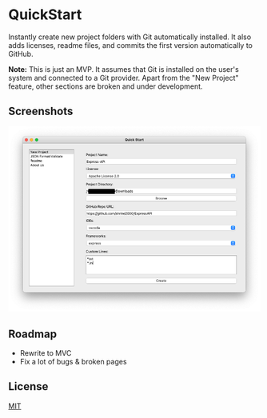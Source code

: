 # QuickStart

Instantly create new project folders with Git automatically installed. It also adds licenses, readme files, and commits the first version automatically to GitHub.

**Note:** This is just an MVP. It assumes that Git is installed on the user's system and connected to a Git provider. Apart from the "New Project" feature, other sections are broken and under development.


## Screenshots

![Main Window](https://raw.githubusercontent.com/shrine2000/QuickStart/master/screenshots/3.png)


## Roadmap

- Rewrite to MVC
- Fix a lot of bugs & broken pages


## License

[MIT](https://choosealicense.com/licenses/mit/)

